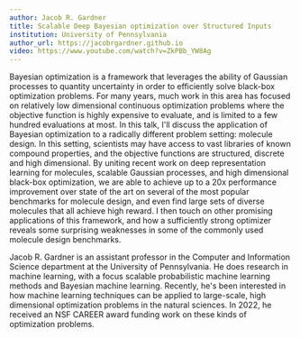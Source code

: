 ```yaml
---
author: Jacob R. Gardner
title: Scalable Deep Bayesian optimization over Structured Inputs
institution: University of Pennsylvania
author_url: https://jacobrgardner.github.io
video: https://www.youtube.com/watch?v=ZkPBb_YW8Ag
---
```


Bayesian optimization is a framework that leverages the ability of Gaussian processes to quantity uncertainty in order to efficiently solve black-box optimization problems. For many years, much work in this area has focused on relatively low dimensional continuous optimization problems where the objective function is highly expensive to evaluate, and is limited to a few hundred evaluations at most. In this talk, I'll discuss the application of Bayesian optimization to a radically different problem setting: molecule design. In this setting, scientists may have access to vast libraries of known compound properties, and the objective functions are structured, discrete and high dimensional. By uniting recent work on deep representation learning for molecules, scalable Gaussian processes, and high dimensional black-box optimization, we are able to achieve up to a 20x performance improvement over state of the art on several of the most popular benchmarks for molecule design, and even find large sets of diverse molecules that all achieve high reward. I then touch on other promising applications of this framework, and how a sufficiently strong optimizer reveals some surprising weaknesses in some of the commonly used molecule design benchmarks.

Jacob R. Gardner is an assistant professor in the Computer and Information Science department at the University of Pennsylvania. He does research in machine learning, with a focus scalable probabilistic machine learning methods and Bayesian machine learning. 
Recently, he's been interested in how machine learning techniques can be applied to large-scale, high dimensional optimization problems in the natural sciences. 
In 2022, he received an NSF CAREER award funding work on these kinds of optimization problems.